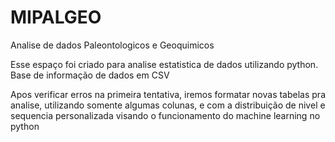 # MIPALGEO
Analise de dados Paleontologicos e Geoquimicos

Esse espaço foi criado para analise estatistica de dados utilizando python. 
Base de informação de dados em CSV

Apos verificar erros na primeira tentativa, iremos formatar novas tabelas pra analise, utilizando somente algumas colunas, e com a distribuição de nivel e sequencia personalizada visando o funcionamento do machine learning no python

